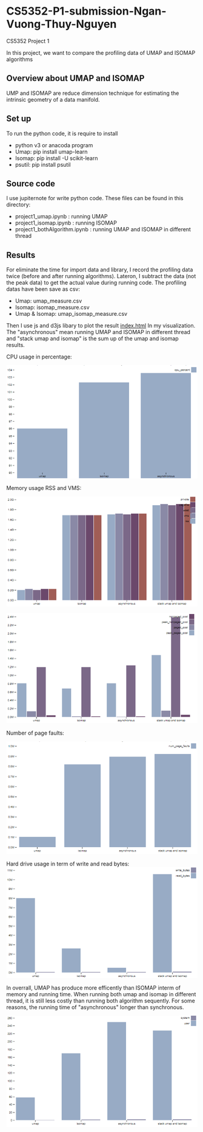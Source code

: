 # CS5352-P1-submission-Ngan-Vuong-Thuy-Nguyen
 CS5352 Project 1

In this project, we want to compare the profiling data of UMAP and ISOMAP algorithms

## Overview about UMAP and ISOMAP

UMP and ISOMAP are reduce dimension technique for estimating the intrinsic geometry of a data manifold.

## Set up

To run the python code, it is require to install
- python v3 or anacoda program
- Umap: pip install umap-learn
- Isomap: pip install -U scikit-learn
- psutil: pip install psutil

## Source code

I use jupiternote for write python code. These files can be found in this directory: 
- project1_umap.ipynb : running UMAP
- project1_isomap.ipynb : running ISOMAP
- project1_bothAlgorithm.ipynb : running UMAP and ISOMAP in different thread

## Results

For eliminate the time for import data and library, I record the profiling data twice (before and after running algorithms). Lateron, I subtract the data (not the peak data) to get the actual value during running code.
The profiling datas have been save as csv:
- Umap: umap_measure.csv
- Isomap: isomap_measure.csv
- Umap & Isomap: umap_isomap_measure.csv

Then I use js and d3js libary to plot the result [index.html](index.html)
In my visualization. The "asynchronous" mean running UMAP and ISOMAP in different thread and "stack umap and isomap" is the sum up of the umap and isomap results.

CPU usage in percentage:

![CPU percentage](img/cpupercentage.PNG)

Memory usage RSS and VMS:

![Memory result1](img/Memory_1.PNG)

![Memory result2](img/Memory_2.PNG)

Number of page faults:

![Page fault](img/pagefault.PNG)

Hard drive usage in term of write and read bytes:
![Hard drive usage](img/io.PNG)


In overrall, UMAP has produce more efficently than ISOMAP interm of memory and running time. When running both umap and isomap in different thread, it is still less costly than running both algorithm sequently. For some reasons, the running time of "asynchronous" longer than synchronous.

![Hard drive usage](img/runningTime.PNG)
